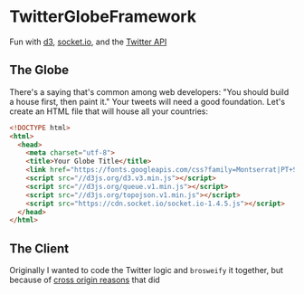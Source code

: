 # TwitterGlobeFramework
Fun with [d3](https://d3js.org/), [socket.io](http://socket.io/), and the [Twitter API](https://dev.twitter.com/docs)

## The Globe
There's a saying that's common among web developers: "You should build a house first, then paint it."
Your tweets will need a good foundation. Let's create an HTML file that will house all your countries:

```html
<!DOCTYPE html>
<html>
  <head>
    <meta charset="utf-8">
    <title>Your Globe Title</title>
    <link href="https://fonts.googleapis.com/css?family=Montserrat|PT+Serif" rel="stylesheet">
    <script src="//d3js.org/d3.v3.min.js"></script>
    <script src="//d3js.org/queue.v1.min.js"></script>
    <script src="//d3js.org/topojson.v1.min.js"></script>
    <script src="https://cdn.socket.io/socket.io-1.4.5.js"></script>
  </head>
</html>
```



## The Client
Originally I wanted to code the Twitter logic and `brosweify` it together, but because of [cross origin reasons](http://stackoverflow.com/questions/33266854/access-control-error-when-using-twitter-npm-module) that did
